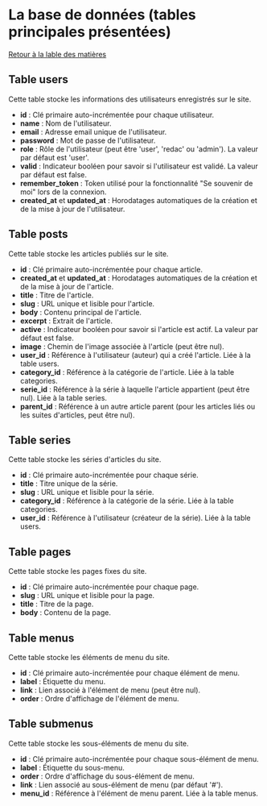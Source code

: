 # La base de données (tables principales présentées)

[Retour à la lable des matières](../README.md)

## Table users

Cette table stocke les informations des utilisateurs enregistrés sur le site.

* **id** : Clé primaire auto-incrémentée pour chaque utilisateur.
* **name** : Nom de l'utilisateur.
* **email** : Adresse email unique de l'utilisateur.
* **password** : Mot de passe de l'utilisateur.
* **role** : Rôle de l'utilisateur (peut être 'user', 'redac' ou 'admin'). La valeur par défaut est 'user'.
* **valid** : Indicateur booléen pour savoir si l'utilisateur est validé. La valeur par défaut est false.
* **remember_token** : Token utilisé pour la fonctionnalité "Se souvenir de moi" lors de la connexion.
* **created_at** et **updated_at** : Horodatages automatiques de la création et de la mise à jour de l'utilisateur.

## Table posts

Cette table stocke les articles publiés sur le site.

* **id** : Clé primaire auto-incrémentée pour chaque article.
* **created_at** et **updated_at** : Horodatages automatiques de la création et de la mise à jour de l'article.
* **title** : Titre de l'article.
* **slug** : URL unique et lisible pour l'article.
* **body** : Contenu principal de l'article.
* **excerpt** : Extrait de l'article.
* **active** : Indicateur booléen pour savoir si l'article est actif. La valeur par défaut est false.
* **image** : Chemin de l'image associée à l'article (peut être nul).
* **user_id** : Référence à l'utilisateur (auteur) qui a créé l'article. Liée à la table users.
* **category_id** : Référence à la catégorie de l'article. Liée à la table categories.
* **serie_id** : Référence à la série à laquelle l'article appartient (peut être nul). Liée à la table series.
* **parent_id** : Référence à un autre article parent (pour les articles liés ou les suites d'articles, peut être nul).

## Table series

Cette table stocke les séries d'articles du site.

* **id** : Clé primaire auto-incrémentée pour chaque série.
* **title** : Titre unique de la série.
* **slug** : URL unique et lisible pour la série.
* **category_id** : Référence à la catégorie de la série. Liée à la table categories.
* **user_id** : Référence à l'utilisateur (créateur de la série). Liée à la table users.

## Table pages

Cette table stocke les pages fixes du site.

* **id** : Clé primaire auto-incrémentée pour chaque page.
* **slug** : URL unique et lisible pour la page.
* **title** : Titre de la page.
* **body** : Contenu de la page.

## Table menus

Cette table stocke les éléments de menu du site.

* **id** : Clé primaire auto-incrémentée pour chaque élément de menu.
* **label** : Étiquette du menu.
* **link** : Lien associé à l'élément de menu (peut être nul).
* **order** : Ordre d'affichage de l'élément de menu.

## Table submenus

Cette table stocke les sous-éléments de menu du site.

* **id** : Clé primaire auto-incrémentée pour chaque sous-élément de menu.
* **label** : Étiquette du sous-menu.
* **order** : Ordre d'affichage du sous-élément de menu.
* **link** : Lien associé au sous-élément de menu (par défaut '#').
* **menu_id** : Référence à l'élément de menu parent. Liée à la table menus.
